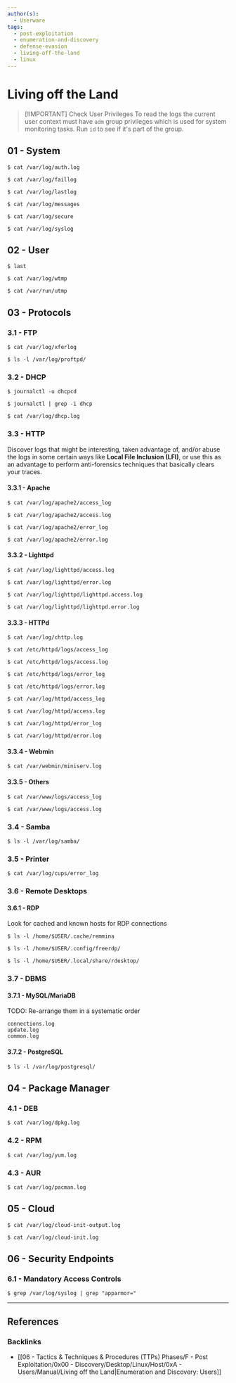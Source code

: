 ```yaml
---
author(s):
  - Userware
tags:
  - post-exploitation
  - enumeration-and-discovery
  - defense-evasion
  - living-off-the-land
  - linux
---
```

# Living off the Land

> [!IMPORTANT] Check User Privileges
> To read the logs the current user context must have `adm` group privileges which is used for system monitoring tasks. Run `id` to see if it's part of the group.

## 01 - System

```
$ cat /var/log/auth.log

$ cat /var/log/faillog

$ cat /var/log/lastlog

$ cat /var/log/messages

$ cat /var/log/secure

$ cat /var/log/syslog
```

## 02 - User

```
$ last

$ cat /var/log/wtmp

$ cat /var/run/utmp
```

## 03 - Protocols

### 3.1 - FTP

```
$ cat /var/log/xferlog

$ ls -l /var/log/proftpd/
```

### 3.2 - DHCP

```
$ journalctl -u dhcpcd

$ journalctl | grep -i dhcp

$ cat /var/log/dhcp.log
```

### 3.3 - HTTP

Discover logs that might be interesting, taken advantage of, and/or abuse the logs in some certain ways like **Local File Inclusion (LFI)**, or use this as an advantage to perform anti-forensics techniques that basically clears your traces.

#### 3.3.1 - Apache

```
$ cat /var/log/apache2/access_log

$ cat /var/log/apache2/access.log

$ cat /var/log/apache2/error_log

$ cat /var/log/apache2/error.log
```

#### 3.3.2 - Lighttpd

```
$ cat /var/log/lighttpd/access.log

$ cat /var/log/lighttpd/error.log

$ cat /var/log/lighttpd/lighttpd.access.log

$ cat /var/log/lighttpd/lighttpd.error.log
```

#### 3.3.3 - HTTPd

```
$ cat /var/log/chttp.log

$ cat /etc/httpd/logs/access_log

$ cat /etc/httpd/logs/access.log

$ cat /etc/httpd/logs/error_log

$ cat /etc/httpd/logs/error.log

$ cat /var/log/httpd/access_log

$ cat /var/log/httpd/access.log

$ cat /var/log/httpd/error_log

$ cat /var/log/httpd/error.log
```

#### 3.3.4 - Webmin

```
$ cat /var/webmin/miniserv.log
```

#### 3.3.5 - Others

```
$ cat /var/www/logs/access_log

$ cat /var/www/logs/access.log
```

### 3.4 - Samba

```
$ ls -l /var/log/samba/
```

### 3.5 - Printer

```
$ cat /var/log/cups/error_log
```

### 3.6 - Remote Desktops

#### 3.6.1 - RDP

Look for cached and known hosts for RDP connections

```
$ ls -l /home/$USER/.cache/remmina

$ ls -l /home/$USER/.config/freerdp/

$ ls -l /home/$USER/.local/share/rdesktop/
```

### 3.7 - DBMS

#### 3.7.1 - MySQL/MariaDB

TODO: Re-arrange them in a systematic order

```
connections.log
update.log
common.log
```

#### 3.7.2 - PostgreSQL

```
$ ls -l /var/log/postgresql/
```

## 04 - Package Manager

### 4.1 - DEB

```
$ cat /var/log/dpkg.log
```

### 4.2 - RPM

```
$ cat /var/log/yum.log
```

### 4.3 - AUR

```
$ cat /var/log/pacman.log
```

## 05 - Cloud

```
$ cat /var/log/cloud-init-output.log

$ cat /var/log/cloud-init.log
```

## 06 - Security Endpoints

### 6.1 - Mandatory Access Controls

```
$ grep /var/log/syslog | grep "apparmor="
```

---
## References

### Backlinks

- [[06 - Tactics & Techniques & Procedures (TTPs) Phases/F - Post Exploitation/0x00 - Discovery/Desktop/Linux/Host/0xA - Users/Manual/Living off the Land|Enumeration and Discovery: Users]]